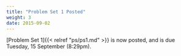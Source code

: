 ```yaml
---
title: "Problem Set 1 Posted"
weight: 3
date: 2015-09-02
---
```


[Problem Set 1]{{< relref "ps/ps1.md" >}} is now posted, and is due Tuesday, 15 September (8:29pm).

<!--more-->
